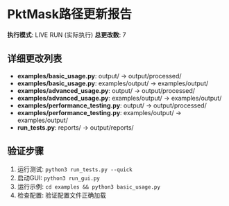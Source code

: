 # PktMask路径更新报告

**执行模式**: LIVE RUN (实际执行)
**总更改数**: 7

## 详细更改列表

- **examples/basic_usage.py**: output/ -> output/processed/
- **examples/basic_usage.py**: examples/output/ -> examples/output/
- **examples/advanced_usage.py**: output/ -> output/processed/
- **examples/advanced_usage.py**: examples/output/ -> examples/output/
- **examples/performance_testing.py**: output/ -> output/processed/
- **examples/performance_testing.py**: examples/output/ -> examples/output/
- **run_tests.py**: reports/ -> output/reports/

## 验证步骤

1. 运行测试: `python3 run_tests.py --quick`
2. 启动GUI: `python3 run_gui.py`
3. 运行示例: `cd examples && python3 basic_usage.py`
4. 检查配置: 验证配置文件正确加载
